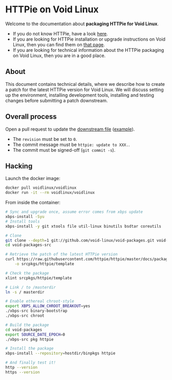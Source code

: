 # HTTPie on Void Linux

Welcome to the documentation about **packaging HTTPie for Void Linux**.

- If you do not know HTTPie, have a look [here](https://httpie.io/cli).
- If you are looking for HTTPie installation or upgrade instructions on Void Linux, then you can find them on [that page](https://httpie.io/docs#void-linux).
- If you are looking for technical information about the HTTPie packaging on Void Linux, then you are in a good place.

## About

This document contains technical details, where we describe how to create a patch for the latest HTTPie version for Void Linux.
We will discuss setting up the environment, installing development tools, installing and testing changes before submitting a patch downstream.

## Overall process

Open a pull request to update the [downstream file](https://github.com/void-linux/void-packages/blob/master/srcpkgs/httpie/template) ([example](https://github.com/void-linux/void-packages/pull/32905)).

- The `revision` must be set to `0`.
- The commit message must be `httpie: update to XXX.`.
- The commit must be signed-off (`git commit -s`).

## Hacking

Launch the docker image:

```bash
docker pull voidlinux/voidlinux
docker run -it --rm voidlinux/voidlinux
```

From inside the container:

```bash
# Sync and upgrade once, assume error comes from xbps update
xbps-install -Syu
# Install tools
xbps-install -y git xtools file util-linux binutils bsdtar coreutils

# Clone
git clone --depth=1 git://github.com/void-linux/void-packages.git void-packages-src
cd void-packages-src

# Retrieve the patch of the latest HTTPie version
curl https://raw.githubusercontent.com/httpie/httpie/master/docs/packaging/linux-void/template \
    -o srcpkgs/httpie/template

# Check the package
xlint srcpkgs/httpie/template

# Link / to /masterdir
ln -s / masterdir

# Enable ethereal chroot-style
export XBPS_ALLOW_CHROOT_BREAKOUT=yes
./xbps-src binary-bootstrap
./xbps-src chroot

# Build the package
cd void-packages
export SOURCE_DATE_EPOCH=0
./xbps-src pkg httpie

# Install the package
xbps-install --repository=hostdir/binpkgs httpie

# And finally test it!
http --version
https --version
```
